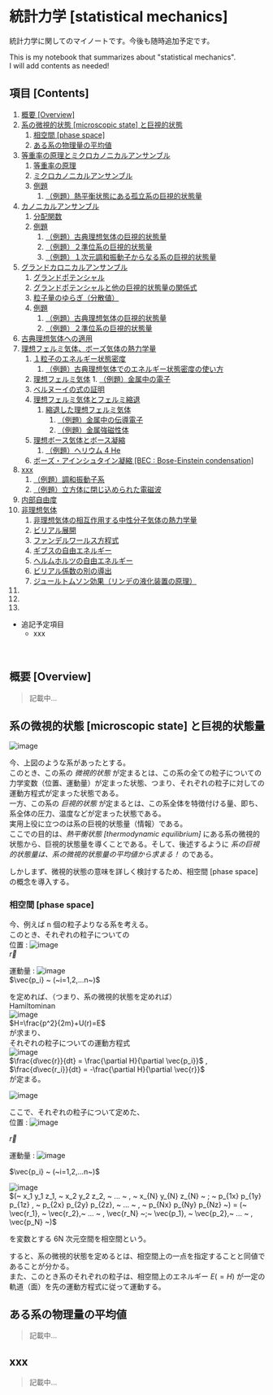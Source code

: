 # 統計力学 [statistical mechanics]

統計力学に関してのマイノートです。今後も随時追加予定です。<br>

This is my notebook that summarizes about "statistical mechanics". <br>
I will add contents as needed!


## 項目 [Contents]
1. [概要 [Overview]](#ID_1)
1. [系の微視的状態 [microscopic state] と巨視的状態](#ID_2)
    1. [相空間 [phase space]](#ID_2-1)
    1. [ある系の物理量の平均値](#ID_2-2)
1. [等重率の原理とミクロカノニカルアンサンブル](#ID_4)
    1. [等重率の原理](#ID_4-1)
    1. [ミクロカノニカルアンサンブル](#ID_4-2)
    1. [例題](#ID_4-3)
        1. [（例題）熱平衡状態にある孤立系の巨視的状態量](#ID_4-3-1)
1. [カノニカルアンサンブル](#ID_5)
    1. [分配関数](#ID_x)
    1. [例題](#ID_x)
        1. [（例題）古典理想気体の巨視的状態量](#ID_x)
        1. [（例題）２準位系の巨視的状態量](#ID_x)
        1. [（例題）１次元調和振動子からなる系の巨視的状態量](#ID_x)
1. [グランドカロニカルアンサンブル](#ID_6)
    1. [グランドポテンシャル](#ID_x)
    1. [グランドポテンシャルと他の巨視的状態量の関係式](#ID_x)
    1. [粒子量のゆらぎ（分散値）](#ID_x)
    1. [例題](#ID_x)
        1. [（例題）古典理想気体の巨視的状態量](#ID_x)
        1. [（例題）２準位系の巨視的状態量](#ID_x)
1. [古典理想気体への適用](#ID_x)
1. [理想フェルミ気体、ボーズ気体の熱力学量](#ID_x)
    1. [１粒子のエネルギー状態密度](#ID_x)
        1. [（例題）古典理想気体でのエネルギー状態密度の使い方](#ID_x)
    1. [理想フェルミ気体](#ID_x)
            1. [（例題）金属中の電子](#ID_x)
    1. [ベルヌーイの式の証明](#ID_x)
    1. [理想フェルミ気体とフェルミ縮退](#ID_x)
        1. [縮退した理想フェルミ気体](#ID_x)
            1. [（例題）金属中の伝導電子](#ID_x)
            1. [（例題）金属強磁性体](#ID_x)
    1. [理想ボース気体とボース凝縮](#ID_x)
        1. [（例題）ヘリウム 4 He](#ID_x)
    1. [ボーズ・アインシュタイン凝縮 [BEC : Bose-Einstein condensation]](#ID_x)
1. [xxx](#ID_x)
    1. [（例題）調和振動子系](#ID_x)
    1. [（例題）立方体に閉じ込められた電磁波](#ID_x)
1. [内部自由度](#ID_x)
1. [非理想気体](#ID_x)
    1. [非理想気体の相互作用する中性分子気体の熱力学量](#ID_x)
    1. [ビリアル展開](#ID_x)
    1. [ファンデルワールス方程式](#ID_x)
    1. [ギブスの自由エネルギー](#ID_x)
    1. [ヘルムホルツの自由エネルギー](#ID_x)
    1. [ビリアル係数の別の導出](#ID_x)
    1. [ジュールトムソン効果（リンデの液化装置の原理）](#ID_x)
1. [](#ID_x)
1. [](#ID_x)
1. [](#ID_x)

- 追記予定項目
    - xxx

<br>

<a id="ID_1"></a>

## 概要 [Overview]
> 記載中...

<a id="ID_2"></a>

## 系の微視的状態  [microscopic state] と巨視的状態量
![image](https://user-images.githubusercontent.com/25688193/31586109-7b30ba10-b207-11e7-907f-6f3ab5e7fd6f.png)

今、上図のような系があったとする。<br>
このとき、この系の *微視的状態* が定まるとは、この系の全ての粒子についての力学変数（位置、運動量）が定まった状態、つまり、それぞれの粒子に対しての運動方程式が定まった状態である。<br>
一方、この系の *巨視的状態* が定まるとは、この系全体を特徴付ける量、即ち、系全体の圧力、温度などが定まった状態である。<br>
実用上役に立つのは系の巨視的状態量（情報）である。<br>
ここでの目的は、*熱平衡状態 [thermodynamic equilibrium]* にある系の微視的状態から、巨視的状態量を導くことである。そして、後述するように *系の巨視的状態量は、系の微視的状態量の平均値から求まる！* のである。<br>

しかしまず、微視的状態の意味を詳しく検討するため、相空間 [phase space] の概念を導入する。


<a id="ID_2-1"></a>

### 相空間 [phase space]
今、例えば n 個の粒子よりなる系を考える。<br>
このとき、それぞれの粒子についての<br>
位置 : 
![image](https://user-images.githubusercontent.com/25688193/31586463-61bff438-b20c-11e7-9aca-01e5e1943413.png)<br>
$\vec{r}$

運動量 : 
![image](https://user-images.githubusercontent.com/25688193/31586479-8b6ec4f8-b20c-11e7-8b8c-0a75f0a846b4.png)<br>
$\vec{p_i} ~ (~i=1,2,...n~)$ <br>


を定めれば、（つまり、系の微視的状態を定めれば）<br>
Hamiltominan <br>
![image](https://user-images.githubusercontent.com/25688193/31586489-b7307578-b20c-11e7-83e7-b802f7e8b42c.png)<br>
$H=\frac{p^2}{2m}+U(r)=E$ <br>
が求まり、<br>
それぞれの粒子についての運動方程式<br>
![image](https://user-images.githubusercontent.com/25688193/31586495-d799dcf0-b20c-11e7-95aa-daf165b4ad46.png)<br>
$\frac{d\vec{r}}{dt} = \frac{\partial H}{\partial \vec{p_i}}$ ,
$\frac{d\vec{r_i}}{dt} = -\frac{\partial H}{\partial \vec{r}}$ <br>
が定まる。<br>

![image](https://user-images.githubusercontent.com/25688193/31586647-a60e697e-b20e-11e7-835e-620d06403768.png)

ここで、それぞれの粒子について定めた、<br>
位置 : 
![image](https://user-images.githubusercontent.com/25688193/31586463-61bff438-b20c-11e7-9aca-01e5e1943413.png)<br>

$\vec{r}$ <br>

運動量 : 
![image](https://user-images.githubusercontent.com/25688193/31586479-8b6ec4f8-b20c-11e7-8b8c-0a75f0a846b4.png)<br>

$\vec{p_i} ~ (~i=1,2,...n~)$ <br>

![image](https://user-images.githubusercontent.com/25688193/31586694-59f99c60-b20f-11e7-9543-77a7e8a1f799.png)<br>
$(~ x_1 y_1 z_1, ~ x_2 y_2 z_2, ~ ... ~ , ~ x_{N} y_{N} z_{N} ~ ; ~ p_{1x} p_{1y} p_{1z} , ~ p_{2x} p_{2y} p_{2z}, ~ ... ~ , ~ p_{Nx} p_{Ny} p_{Nz} ~) = (~ \vec{r_1}, ~ \vec{r_2},~ ... ~ , \vec{r_N} ~;~ \vec{p_1}, ~ \vec{p_2},~ ... ~ , \vec{p_N} ~)$ <br>

を変数とする 6N 次元空間を相空間という。<br>

すると、系の微視的状態を定めるとは、相空間上の一点を指定することと同値であることが分かる。<br>
また、このとき系のそれぞれの粒子は、相空間上のエネルギー $E (=H)$ が一定の軌道（面）を先の運動方程式に従って運動する。

<a id="ID_2-2"></a>

## ある系の物理量の平均値
> 記載中...

<a id="ID_x"></a>

## xxx
> 記載中...